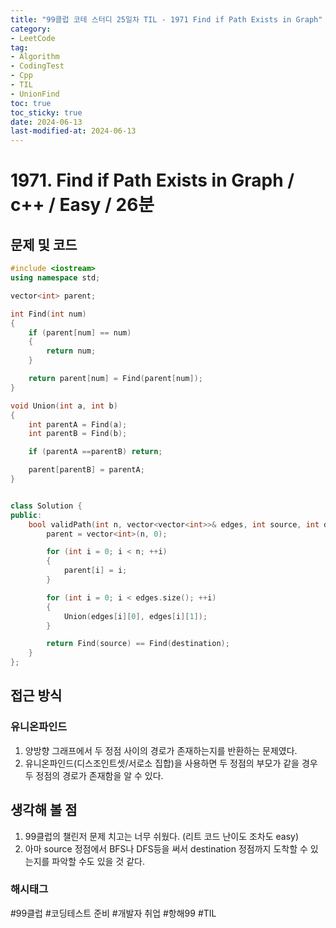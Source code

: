```yaml
---
title: "99클럽 코테 스터디 25일차 TIL - 1971 Find if Path Exists in Graph"
category:
- LeetCode
tag:
- Algorithm
- CodingTest
- Cpp
- TIL
- UnionFind
toc: true
toc_sticky: true
date: 2024-06-13
last-modified-at: 2024-06-13
---
```


# 1971. Find if Path Exists in Graph / c++ / Easy / 26분

## 문제 및 코드

```c++
#include <iostream>
using namespace std;

vector<int> parent;

int Find(int num)
{
    if (parent[num] == num)
    {
        return num;
    }

    return parent[num] = Find(parent[num]);
}

void Union(int a, int b)
{
    int parentA = Find(a);
    int parentB = Find(b);

    if (parentA ==parentB) return;

    parent[parentB] = parentA;
}


class Solution {
public:
    bool validPath(int n, vector<vector<int>>& edges, int source, int destination) {
        parent = vector<int>(n, 0);

        for (int i = 0; i < n; ++i)
        {
            parent[i] = i;
        }

        for (int i = 0; i < edges.size(); ++i)
        {
            Union(edges[i][0], edges[i][1]);
        }

        return Find(source) == Find(destination);
    }
};
```

## 접근 방식
### 유니온파인드
1. 양방향 그래프에서 두 정점 사이의 경로가 존재하는지를 반환하는 문제였다.
2. 유니온파인드(디스조인트셋/서로소 집합)을 사용하면 두 정점의 부모가 같을 경우 두 정점의 경로가 존재함을 알 수 있다.



## 생각해 볼 점
1. 99클럽의 챌린저 문제 치고는 너무 쉬웠다. (리트 코드 난이도 조차도 easy)
2. 아마 source 정점에서 BFS나 DFS등을 써서 destination 정점까지 도착할 수 있는지를 파악할 수도 있을 것 같다.

###  해시태그
#99클럽 #코딩테스트 준비 #개발자 취업 #항해99 #TIL